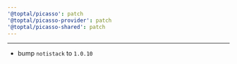 ```yaml
---
'@toptal/picasso': patch
'@toptal/picasso-provider': patch
'@toptal/picasso-shared': patch
---
```


---

- bump `notistack` to `1.0.10`
